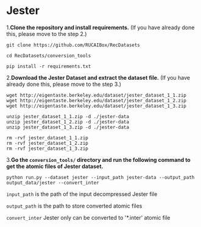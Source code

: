 # Jester

1.**Clone the repository and install requirements.** 
(If you have already done this, please move to the step 2.)

```
git clone https://github.com/RUCAIBox/RecDatasets

cd RecDatasets/conversion_tools

pip install -r requirements.txt
```

2.**Download the Jester Dataset and extract the dataset file.**
(If you have already done this, please move to the step 3.)

```
wget http://eigentaste.berkeley.edu/dataset/jester_dataset_1_1.zip
wget http://eigentaste.berkeley.edu/dataset/jester_dataset_1_2.zip
wget http://eigentaste.berkeley.edu/dataset/jester_dataset_1_3.zip

unzip jester_dataset_1_1.zip -d ./jester-data
unzip jester_dataset_1_2.zip -d ./jester-data
unzip jester_dataset_1_3.zip -d ./jester-data

rm -rvf jester_dataset_1_1.zip
rm -rvf jester_dataset_1_2.zip
rm -rvf jester_dataset_1_3.zip
```

3.**Go the ``conversion_tools/`` directory 
and run the following command to get the atomic files of Jester dataset.**

```
python run.py --dataset jester --input_path jester-data --output_path output_data/jester --convert_inter
```

`input_path` is the path of the input decompressed Jester file

`output_path` is the path to store converted atomic files

`convert_inter` Jester only can be converted to '*.inter' atomic file
